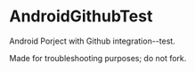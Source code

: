 # AndroidGithubTest
Android Porject with Github integration--test.

Made for troubleshooting purposes; do not fork.
